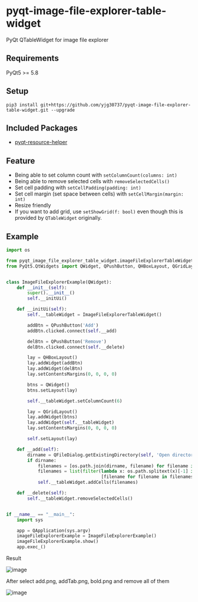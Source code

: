 # pyqt-image-file-explorer-table-widget
PyQt QTableWidget for image file explorer

## Requirements
PyQt5 >= 5.8

## Setup
`pip3 install git+https://github.com/yjg30737/pyqt-image-file-explorer-table-widget.git --upgrade`

## Included Packages
* <a href="https://github.com/yjg30737/pyqt-resource-helper.git">pyqt-resource-helper</a>

## Feature
* Being able to set column count with `setColumnCount(columns: int)`
* Being able to remove selected cells with `removeSelectedCells()`
* Set cell padding with `setCellPadding(padding: int)`
* Set cell margin (set space between cells) with `setCellMargin(margin: int)`
* Resize friendly
* If you want to add grid, use `setShowGrid(f: bool)` even though this is provided by `QTableWidget` originally.

## Example
```python
import os

from pyqt_image_file_explorer_table_widget.imageFileExplorerTableWidget import ImageFileExplorerTableWidget
from PyQt5.QtWidgets import QWidget, QPushButton, QHBoxLayout, QGridLayout, QFileDialog, QApplication


class ImageFileExplorerExample(QWidget):
    def __init__(self):
        super().__init__()
        self.__initUi()

    def __initUi(self):
        self.__tableWidget = ImageFileExplorerTableWidget()

        addBtn = QPushButton('Add')
        addBtn.clicked.connect(self.__add)

        delBtn = QPushButton('Remove')
        delBtn.clicked.connect(self.__delete)

        lay = QHBoxLayout()
        lay.addWidget(addBtn)
        lay.addWidget(delBtn)
        lay.setContentsMargins(0, 0, 0, 0)

        btns = QWidget()
        btns.setLayout(lay)

        self.__tableWidget.setColumnCount(6)

        lay = QGridLayout()
        lay.addWidget(btns)
        lay.addWidget(self.__tableWidget)
        lay.setContentsMargins(0, 0, 0, 0)

        self.setLayout(lay)

    def __add(self):
        dirname = QFileDialog.getExistingDirectory(self, 'Open directory', '')
        if dirname:
            filenames = [os.path.join(dirname, filename) for filename in os.listdir(dirname)]
            filenames = list(filter(lambda x: os.path.splitext(x)[-1] in ['.png'],
                                    [filename for filename in filenames])) # In this example, png only
            self.__tableWidget.addCells(filenames)

    def __delete(self):
        self.__tableWidget.removeSelectedCells()


if __name__ == "__main__":
    import sys

    app = QApplication(sys.argv)
    imageFileExplorerExample = ImageFileExplorerExample()
    imageFileExplorerExample.show()
    app.exec_()
```

Result

![image](https://user-images.githubusercontent.com/55078043/147617499-f1072ffe-03e9-4d93-ab3a-85bfbb5efab1.png)

After select add.png, addTab.png, bold.png and remove all of them

![image](https://user-images.githubusercontent.com/55078043/147617508-39db065e-20cb-400d-b3aa-9802e9159ccc.png)

